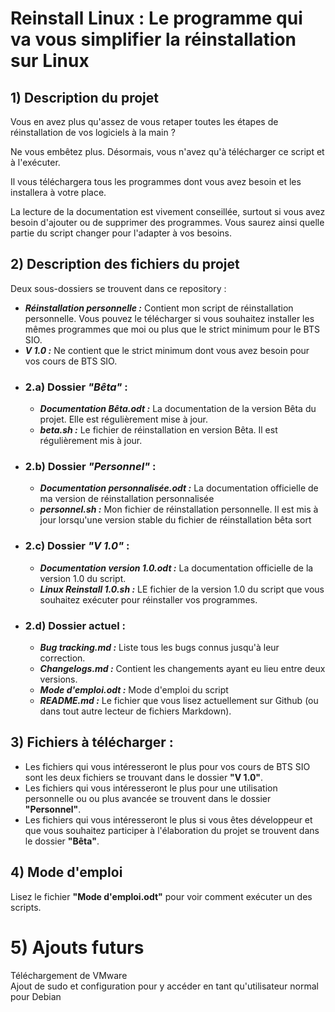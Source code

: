 # Reinstall Linux : Le programme qui va vous simplifier la réinstallation sur Linux

## 1) Description du projet

Vous en avez plus qu'assez de vous retaper toutes les étapes de réinstallation de vos logiciels à la main ?

Ne vous embêtez plus. Désormais, vous n'avez qu'à télécharger ce script et à l'exécuter.

Il vous téléchargera tous les programmes dont vous avez besoin et les installera à votre place.

La lecture de la documentation est vivement conseillée, surtout si vous avez besoin d'ajouter ou de supprimer des programmes. Vous saurez ainsi quelle partie du script changer pour l'adapter à vos besoins.


## 2) Description des fichiers du projet

Deux sous-dossiers se trouvent dans ce repository :  
  
- *__Réinstallation personnelle :__* Contient mon script de réinstallation personnelle. Vous pouvez le télécharger si vous souhaitez installer les mêmes programmes que moi ou plus que le strict minimum pour le BTS SIO.  
- *__V 1.0 :__* Ne contient que le strict minimum dont vous avez besoin pour vos cours de BTS SIO.  

* ### 2.a) Dossier _"Bêta"_ :  
    - *__Documentation Bêta.odt :__* La documentation de la version Bêta du projet. Elle est régulièrement mise à jour.  
    - *__beta.sh :__* Le fichier de réinstallation en version Bêta. Il est régulièrement mis à jour.

* ### 2.b) Dossier _"Personnel"_ :
    - *__Documentation personnalisée.odt :__* La documentation officielle de ma version de réinstallation personnalisée  
    - *__personnel.sh :__* Mon fichier de réinstallation personnelle. Il est mis à jour lorsqu'une version stable du fichier de réinstallation bêta sort  

* ### 2.c) Dossier _"V 1.0"_ :
    - *__Documentation version 1.0.odt :__* La documentation officielle de la version 1.0 du script.  
    - *__Linux Reinstall 1.0.sh :__* LE fichier de la version 1.0 du script que vous souhaitez exécuter pour réinstaller vos programmes.  


* ### 2.d) Dossier actuel :
    - *__Bug tracking.md :__* Liste tous les bugs connus jusqu'à leur correction.  
    - *__Changelogs.md :__* Contient les changements ayant eu lieu entre deux versions.  
    - *__Mode d'emploi.odt :__* Mode d'emploi du script
    - *__README.md :__* Le fichier que vous lisez actuellement sur Github (ou dans tout autre lecteur de fichiers Markdown).  

## 3) Fichiers à télécharger :

- Les fichiers qui vous intéresseront le plus pour vos cours de BTS SIO sont les deux fichiers se trouvant dans le dossier **"V 1.0"**.  
- Les fichiers qui vous intéresseront le plus pour une utilisation personnelle ou ou plus avancée se trouvent dans le dossier **"Personnel"**.  
- Les fichiers qui vous intéresseront le plus si vous êtes développeur et que vous souhaitez participer à l'élaboration du projet se trouvent dans le dossier **"Bêta"**.  

## 4) Mode d'emploi

Lisez le fichier **"Mode d'emploi.odt"** pour voir comment exécuter un des scripts.

# 5) Ajouts futurs

Téléchargement de VMware  
Ajout de sudo et configuration pour y accéder en tant qu'utilisateur normal pour Debian
